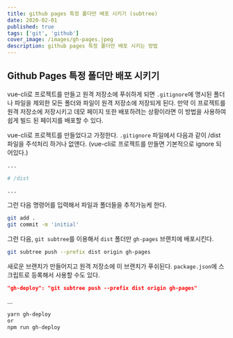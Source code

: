```yaml
---
title: github pages 특정 폴더만 배포 시키기 (subtree)
date: 2020-02-01
published: true
tags: ['git', 'github']
cover_image: /images/gh-pages.jpeg
description: github pages 특정 폴더만 배포 시키는 방법
---
```


## Github Pages 특정 폴더만 배포 시키기

vue-cli로 프로젝트를 만들고 원격 저장소에 푸쉬하게 되면 `.gitignore`에 명시된 폴더나 파일을 제외한 모든 폴더와 파일이 원격 저장소에 저장되게 된다. 만약 이 프로젝트를 원격 저장소에 저장시키고 데모 페이지 또한 배포하려는 상황이라면 이 방법을 사용하여 쉽게 빌드 된 페이지를 배포할 수 있다.

vue-cli로 프로젝트를 만들었다고 가정한다. `.gitignore` 파일에서 다음과 같이 /dist 파일을 주석처리 하거나 없앤다. (vue-cli로 프로젝트를 만들면 기본적으로 ignore 되어있다.)

```sh
...

# /dist

...
```

그런 다음 명령어를 입력해서 파일과 폴더들을 추적가능케 한다.

```sh
git add .
git commit -m 'initial'
```

그런 다음, `git subtree`를 이용해서 `dist` 폴더만 `gh-pages` 브랜치에 배포시킨다.

```sh
git subtree push --prefix dist origin gh-pages
```

새로운 브랜치가 만들어지고 원격 저장소에 이 브랜치가 푸쉬된다. `package.json`에 스크립트로 등록해서 사용할 수도 있다.

```json
"gh-deploy": "git subtree push --prefix dist origin gh-pages"
```

...

```sh
yarn gh-deploy
or
npm run gh-deploy
```

